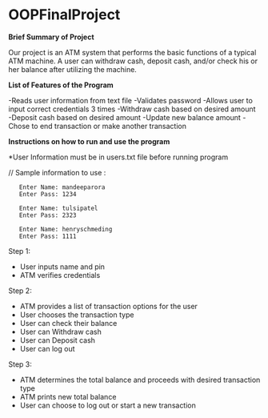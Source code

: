 # OOPFinalProject

**Brief Summary of Project**

Our project is an ATM system that performs the basic functions of a typical ATM machine. A user can withdraw cash, deposit cash, and/or check his or her balance after utilizing the machine. 

**List of Features of the Program**

-Reads user information from text file
-Validates password
-Allows user to input correct credentials 3 times
-Withdraw cash based on desired amount
-Deposit cash based on desired amount
-Update new balance amount
-Chose to end transaction or make another transaction

**Instructions on how to run and use the program**

  *User Information must be in users.txt file before running program

// Sample information to use :
           
       Enter Name: mandeeparora
       Enter Pass: 1234
       
       Enter Name: tulsipatel
       Enter Pass: 2323
       
       Enter Name: henryschmeding
       Enter Pass: 1111
       
Step 1:
  - User inputs name and pin
  - ATM verifies credentials

Step 2:
  - ATM provides a list of transaction options for the user
  - User chooses the transaction type
  - User can check their balance
  - User can Withdraw cash
  - User can Deposit cash
  - User can log out

Step 3:
  - ATM determines the total balance and proceeds with desired transaction type
  - ATM prints new total balance 
  - User can choose to log out or start a new transaction

